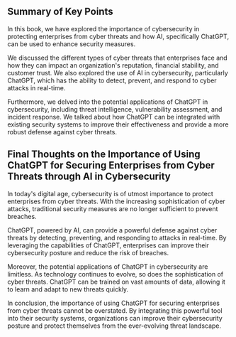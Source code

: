 
Summary of Key Points
---------------------

In this book, we have explored the importance of cybersecurity in protecting enterprises from cyber threats and how AI, specifically ChatGPT, can be used to enhance security measures.

We discussed the different types of cyber threats that enterprises face and how they can impact an organization's reputation, financial stability, and customer trust. We also explored the use of AI in cybersecurity, particularly ChatGPT, which has the ability to detect, prevent, and respond to cyber attacks in real-time.

Furthermore, we delved into the potential applications of ChatGPT in cybersecurity, including threat intelligence, vulnerability assessment, and incident response. We talked about how ChatGPT can be integrated with existing security systems to improve their effectiveness and provide a more robust defense against cyber threats.

Final Thoughts on the Importance of Using ChatGPT for Securing Enterprises from Cyber Threats through AI in Cybersecurity
-------------------------------------------------------------------------------------------------------------------------

In today's digital age, cybersecurity is of utmost importance to protect enterprises from cyber threats. With the increasing sophistication of cyber attacks, traditional security measures are no longer sufficient to prevent breaches.

ChatGPT, powered by AI, can provide a powerful defense against cyber threats by detecting, preventing, and responding to attacks in real-time. By leveraging the capabilities of ChatGPT, enterprises can improve their cybersecurity posture and reduce the risk of breaches.

Moreover, the potential applications of ChatGPT in cybersecurity are limitless. As technology continues to evolve, so does the sophistication of cyber threats. ChatGPT can be trained on vast amounts of data, allowing it to learn and adapt to new threats quickly.

In conclusion, the importance of using ChatGPT for securing enterprises from cyber threats cannot be overstated. By integrating this powerful tool into their security systems, organizations can improve their cybersecurity posture and protect themselves from the ever-evolving threat landscape.